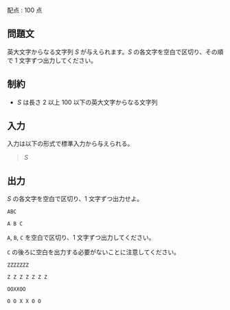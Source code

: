 配点 : $100$ 点

## 問題文

英大文字からなる文字列 $S$ が与えられます。$S$ の各文字を空白で区切り、その順で $1$ 文字ずつ出力してください。

## 制約

- $S$ は長さ $2$ 以上 $100$ 以下の英大文字からなる文字列

## 入力

入力は以下の形式で標準入力から与えられる。

> $S$

## 出力

$S$ の各文字を空白で区切り、$1$ 文字ずつ出力せよ。

```input1
ABC
```

```output1
A B C
```

`A`, `B`, `C` を空白で区切り、$1$ 文字ずつ出力してください。

`C` の後ろに空白を出力する必要がないことに注意してください。

```input2
ZZZZZZZ
```

```output2
Z Z Z Z Z Z Z
```

```input3
OOXXOO
```

```output3
O O X X O O
```